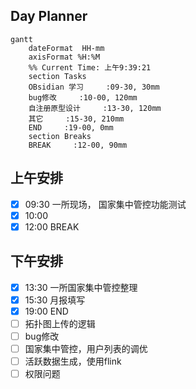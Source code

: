 ## Day Planner
```mermaid
gantt
    dateFormat  HH-mm
    axisFormat %H:%M
    %% Current Time: 上午9:39:21
    section Tasks
    OBsidian 学习     :09-30, 30mm
    bug修改     :10-00, 120mm
    自注册原型设计     :13-30, 120mm
    其它     :15-30, 210mm
    END     :19-00, 0mm
    section Breaks
    BREAK     :12-00, 90mm
```

## 上午安排
- [x] 09:30 一所现场， 国家集中管控功能测试
- [x] 10:00 
- [x] 12:00 BREAK

## 下午安排
- [x] 13:30 一所国家集中管控整理
- [x] 15:30 月报填写
- [x] 19:00 END
- [ ] 拓扑图上传的逻辑
- [ ] bug修改
- [ ] 国家集中管控，用户列表的调优
- [ ] 活跃数据生成，使用flink
- [ ] 权限问题